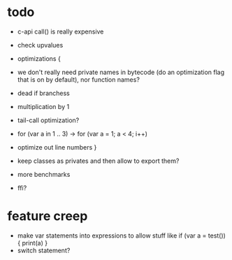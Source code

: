 # todo

* c-api call() is really expensive
* check upvalues

* optimizations {
 * we don't really need private names in bytecode (do an optimization flag that is on by default), nor function names?
 * dead if branchess
 * multiplication by 1
 * tail-call optimization?
 * for (var a in 1 .. 3) -> for (var a = 1; a < 4; i++)
 * optimize out line numbers
}

* keep classes as privates and then allow to export them?
* more benchmarks
* ffi?

# feature creep

* make var statements into expressions to allow stuff like if (var a = test()) { print(a) }
* switch statement?
